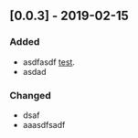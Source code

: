 ## [0.0.3] - 2019-02-15

### Added

- asdfasdf [test](https://test.de).
- asdad

### Changed

- dsaf
- aaasdfsadf
